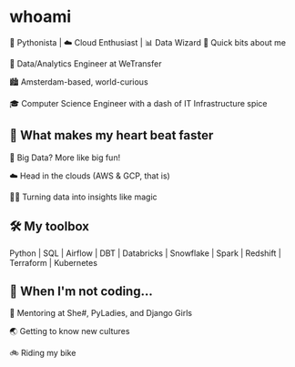 # whoami
🐍 Pythonista | ☁️ Cloud Enthusiast | 📊 Data Wizard
🚀 Quick bits about me

💼 Data/Analytics Engineer at WeTransfer

🏙️ Amsterdam-based, world-curious

🎓 Computer Science Engineer with a dash of IT Infrastructure spice

## 💖 What makes my heart beat faster

🐘 Big Data? More like big fun!

☁️ Head in the clouds (AWS & GCP, that is)

🧙‍♀️ Turning data into insights like magic

## 🛠️ My toolbox
Python | SQL | Airflow | DBT | Databricks | Snowflake | Spark | Redshift | Terraform | Kubernetes

## 🌈 When I'm not coding...

🌟 Mentoring at She#, PyLadies, and Django Girls

🌏 Getting to know new cultures

🚲 Riding my bike
